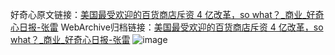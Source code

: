 好奇心原文链接：[美国最受欢迎的百货商店斥资 4 亿改革，so what？_商业_好奇心日报-张雷](https://www.qdaily.com/articles/3372.html)
WebArchive归档链接：[美国最受欢迎的百货商店斥资 4 亿改革，so what？_商业_好奇心日报-张雷](http://web.archive.org/web/20190623152045/https://www.qdaily.com/articles/3372.html)
![image](http://ww3.sinaimg.cn/large/007d5XDpgy1g3vcm27pxej30u02ho4qp)